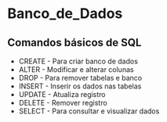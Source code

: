 # Banco_de_Dados
 
## Comandos básicos de SQL

- CREATE - Para criar banco de dados
- ALTER - Modificar e alterar colunas
- DROP - Para remover tabelas e banco
- INSERT - Inserir os dados nas tabelas
- UPDATE - Atualiza registro
- DELETE - Remover registro
- SELECT - Para consultar e visualizar dados
